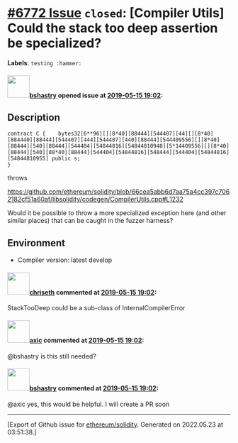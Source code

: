 # [\#6772 Issue](https://github.com/ethereum/solidity/issues/6772) `closed`: [Compiler Utils] Could the stack too deep assertion be specialized?
**Labels**: `testing :hammer:`


#### <img src="https://avatars.githubusercontent.com/u/2388185?v=4" width="50">[bshastry](https://github.com/bshastry) opened issue at [2019-05-15 19:02](https://github.com/ethereum/solidity/issues/6772):

## Description

```
contract C {    bytes32[6**96][][8*40][88444][544407][44][][8*40][884440][88444][544407][444][544407][440][88444][544409556][][8*40][88444][540][88444][544404][54844816][54844810948][5*14409556][][8*40][88444][540][88*40][88444][544404][54844816][548444][544404][54844816][54844810955] public s;
}
```

throws

https://github.com/ethereum/solidity/blob/66cea5abb6d7aa75a4cc397c7062182cf51a60af/libsolidity/codegen/CompilerUtils.cpp#L1232

Would it be possible to throw a more specialized exception here (and other similar places) that can be caught in the fuzzer harness?

## Environment

- Compiler version: latest develop

#### <img src="https://avatars.githubusercontent.com/u/9073706?v=4" width="50">[chriseth](https://github.com/chriseth) commented at [2019-05-15 19:02](https://github.com/ethereum/solidity/issues/6772#issuecomment-492833034):

StackTooDeep could be a sub-class of InternalCompilerError

#### <img src="https://avatars.githubusercontent.com/u/20340?v=4" width="50">[axic](https://github.com/axic) commented at [2019-05-15 19:02](https://github.com/ethereum/solidity/issues/6772#issuecomment-625553302):

@bshastry is this still needed?

#### <img src="https://avatars.githubusercontent.com/u/2388185?v=4" width="50">[bshastry](https://github.com/bshastry) commented at [2019-05-15 19:02](https://github.com/ethereum/solidity/issues/6772#issuecomment-626309301):

@axic yes, this would be helpful. I will create a PR soon


-------------------------------------------------------------------------------



[Export of Github issue for [ethereum/solidity](https://github.com/ethereum/solidity). Generated on 2022.05.23 at 03:51:38.]
